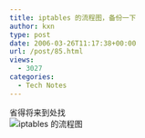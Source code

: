 ```yaml
---
title: iptables 的流程图，备份一下
author: kxn
type: post
date: 2006-03-26T11:17:38+00:00
url: /post/85.html
views:
  - 3027
categories:
  - Tech Notes
---
```


省得将来到处找  
![iptables 的流程图][1]

[1]: http://kangkang.org/wordpress/wp-content/uploads/2006/03/iptables.gif
